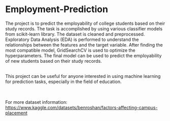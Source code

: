 # Employment-Prediction
The project is to predict the employability of college students based on their study records. 
The task is accomplished by using various classifier models from scikit-learn library. 
The dataset is cleaned and preprocessed.
Exploratory Data Analysis (EDA) is performed to understand the relationships between the features and the target variable. 
After finding the most compatible model, GridSearchCV is used to optimize the hyperparameters. 
The final model can be used to predict the employability of new students based on their study records. 

<br>This project can be useful for anyone interested in using machine learning for prediction tasks, especially in the field of education.

<br><br> For more dataset information: https://www.kaggle.com/datasets/benroshan/factors-affecting-campus-placement
